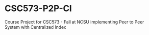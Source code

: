 # CSC573-P2P-CI
Course Project for CSC573 - Fall at NCSU implementing Peer to Peer System with Centralized Index
